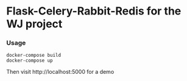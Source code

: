 # Flask-Celery-Rabbit-Redis for the WJ project

### Usage

    docker-compose build
    docker-compose up

Then visit http://localhost:5000 for a demo
